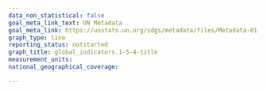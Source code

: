 ```yaml
---
data_non_statistical: false
goal_meta_link_text: UN Metadata
goal_meta_link: https://unstats.un.org/sdgs/metadata/files/Metadata-01-05-04.pdf
graph_type: line
reporting_status: notstarted
graph_title: global_indicators.1-5-4-title
measurement_units: 
national_geographical_coverage: 

---
```


